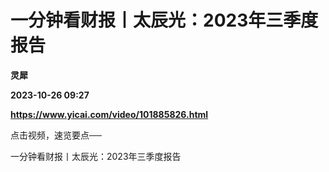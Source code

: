 # 一分钟看财报丨太辰光：2023年三季度报告
**灵犀**

**2023-10-26 09:27**

**https://www.yicai.com/video/101885826.html**

点击视频，速览要点──

一分钟看财报丨太辰光：2023年三季度报告